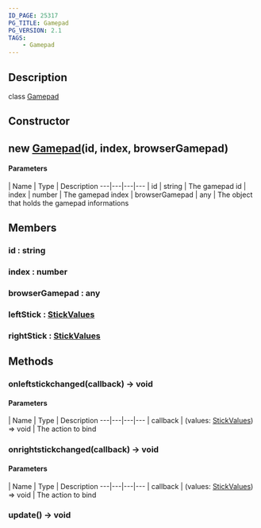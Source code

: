 ```yaml
---
ID_PAGE: 25317
PG_TITLE: Gamepad
PG_VERSION: 2.1
TAGS:
    - Gamepad
---
```

## Description

class [Gamepad](/classes/2.3/Gamepad)



## Constructor

##  new [Gamepad](/classes/2.3/Gamepad)(id, index, browserGamepad)



#### Parameters
 | Name | Type | Description
---|---|---|---
 | id | string |   The gamepad id
 | index | number |   The gamepad index
 | browserGamepad | any |   The object that holds the gamepad informations
## Members

### id : string



### index : number



### browserGamepad : any



### leftStick : [StickValues](/classes/2.3/StickValues)



### rightStick : [StickValues](/classes/2.3/StickValues)



## Methods

### onleftstickchanged(callback) &rarr; void



#### Parameters
 | Name | Type | Description
---|---|---|---
 | callback | (values: [StickValues](/classes/2.3/StickValues)) =&gt; void |   The action to bind

### onrightstickchanged(callback) &rarr; void



#### Parameters
 | Name | Type | Description
---|---|---|---
 | callback | (values: [StickValues](/classes/2.3/StickValues)) =&gt; void |   The action to bind

### update() &rarr; void


